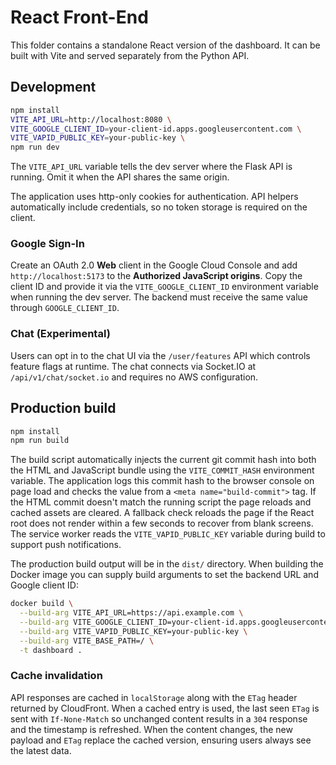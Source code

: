 # React Front-End

This folder contains a standalone React version of the dashboard. It can be built with Vite and served separately from the Python API.

## Development

```bash
npm install
VITE_API_URL=http://localhost:8080 \
VITE_GOOGLE_CLIENT_ID=your-client-id.apps.googleusercontent.com \
VITE_VAPID_PUBLIC_KEY=your-public-key \
npm run dev
```

The `VITE_API_URL` variable tells the dev server where the Flask API is
running. Omit it when the API shares the same origin.

The application uses http-only cookies for authentication. API helpers
automatically include credentials, so no token storage is required on the
client.

### Google Sign-In

Create an OAuth 2.0 **Web** client in the Google Cloud Console and add
`http://localhost:5173` to the **Authorized JavaScript origins**. Copy the
client ID and provide it via the `VITE_GOOGLE_CLIENT_ID` environment variable
when running the dev server. The backend must receive the same value through
`GOOGLE_CLIENT_ID`.

### Chat (Experimental)

Users can opt in to the chat UI via the `/user/features` API which controls feature flags at runtime.
The chat connects via Socket.IO at `/api/v1/chat/socket.io` and requires no AWS configuration.

## Production build

```bash
npm install
npm run build
```

The build script automatically injects the current git commit hash into both the
HTML and JavaScript bundle using the `VITE_COMMIT_HASH` environment variable.
The application logs this commit hash to the browser console on page load and
checks the value from a `<meta name="build-commit">` tag. If the HTML commit
doesn't match the running script the page reloads and cached assets are
cleared. A fallback check reloads the page if the React root does not render
within a few seconds to recover from blank screens. The service worker reads 
the `VITE_VAPID_PUBLIC_KEY` variable during build to support push notifications.

The production build output will be in the `dist/` directory. When building the
Docker image you can supply build arguments to set the backend URL and Google
client ID:

```bash
docker build \
  --build-arg VITE_API_URL=https://api.example.com \
  --build-arg VITE_GOOGLE_CLIENT_ID=your-client-id.apps.googleusercontent.com \
  --build-arg VITE_VAPID_PUBLIC_KEY=your-public-key \
  --build-arg VITE_BASE_PATH=/ \
  -t dashboard .
```

### Cache invalidation

API responses are cached in `localStorage` along with the `ETag` header returned
by CloudFront. When a cached entry is used, the last seen `ETag` is sent with
`If-None-Match` so unchanged content results in a `304` response and the
timestamp is refreshed. When the content changes, the new payload and `ETag`
replace the cached version, ensuring users always see the latest data.

